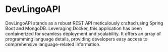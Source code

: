 # DevLingoAPI
DevLingoAPI stands as a robust REST API meticulously crafted using Spring Boot and MongoDB. Leveraging Docker, this application has been containerized for seamless deployment and scalability. It offers an array of programming language details, providing developers easy access to comprehensive language-related information.
